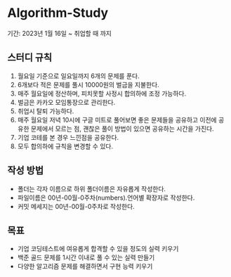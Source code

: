 # Algorithm-Study

기간: 2023년 1월 16일 ~ 취업할 때 까지

## 스터디 규칙

1. 월요일 기준으로 일요일까지 6개의 문제를 푼다.
2. 6개보다 적은 문제를 풀시 10000원의 벌금을 지불한다.
3. 매주 월요일에 정산하며, 피치못할 사정시 합의하에 조정 가능하다.
4. 벌금은 카카오 모임통장으로 관리한다.
5. 취업시 탈퇴 가능하다.
6. 매주 월요일 저녁 10시에 구글 미트로 풀어보면 좋은 문제들을 공유하고 이전에 공유한 문제에서 모르는 점, 괜찮은 풀이 방법이 있으면 공유하는 시간을 가진다.
7. 기업 코테를 본 경우 느낀점을 공유한다.
8. 모두 합의하에 규칙을 변경할 수 있다.
 

## 작성 방법

- 폴더는 각자 이름으로 하위 폴더이름은 자유롭게 작성한다.
- 파일이름은 00년-00월-0주차(numbers).언어별 확장자로 작성한다. 
- 커밋 메세지는 00년-00월-0주차로 작성한다.

## 목표
- 기업 코딩테스트에 여유롭게 합격할 수 있을 정도의 실력 키우기
- 백준 골드 문제를 1시간 이내로 풀 수 있는 실력 만들기
- 다양한 알고리즘 문제를 해결하면서 구현 능력 키우기
